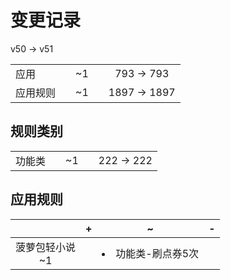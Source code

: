 # 变更记录

v50 -> v51

||||||
|-|:-:|:-:|:-:|:-:|
|应用||~1||793 -> 793|
|应用规则||~1||1897 -> 1897|

## 规则类别

||||||
|-|:-:|:-:|:-:|:-:|
|功能类||~1||222 -> 222|

## 应用规则

||+|~|-|
|:-:|-|-|-|
|菠萝包轻小说<br>~1||<li>功能类-刷点券5次||
